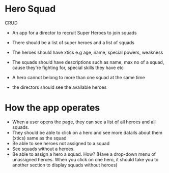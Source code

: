 # Hero Squad
CRUD
- An app for a director to recruit Super Heroes to join squads

- There should be a list of super heroes and a list of squads
- The heroes should have xtics e.g age, name, special powers, weakness

-   The squads should have descriptions such as name, max no of a squad, cause they're fighting for, special skills they have etc

- A hero cannot belong to more than one squad at the same time

- the directors should see the available heroes

# How the app operates
- When a user opens the page, they can see a list of all heroes and all squads. 
- They should be able to click on a hero and see more datails about them (xtics) same as the squad
- Be able to see heroes not assigned to a squad
- See squads without a heroes.
- Be able to assign a hero a squad. How? (Have a drop-down menu of unassigned heroes. When you click on one hero, it should take you to another section to display squads without heroes)

